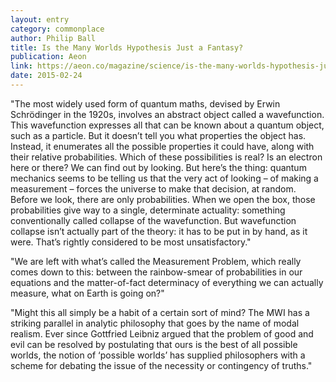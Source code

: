 ```yaml
---
layout: entry
category: commonplace
author: Philip Ball
title: Is the Many Worlds Hypothesis Just a Fantasy?
publication: Aeon
link: https://aeon.co/magazine/science/is-the-many-worlds-hypothesis-just-a-fantasy
date: 2015-02-24
---
```


"The most widely used form of quantum maths, devised by Erwin Schrödinger in the 1920s, involves an abstract object called a wavefunction. This wavefunction expresses all that can be known about a quantum object, such as a particle. But it doesn’t tell you what properties the object has. Instead, it enumerates all the possible properties it could have, along with their relative probabilities. Which of these possibilities is real? Is an electron here or there? We can find out by looking. But here’s the thing: quantum mechanics seems to be telling us that the very act of looking – of making a measurement – forces the universe to make that decision, at random. Before we look, there are only probabilities. When we open the box, those probabilities give way to a single, determinate actuality: something conventionally called collapse of the wavefunction. But wavefunction collapse isn’t actually part of the theory: it has to be put in by hand, as it were. That’s rightly considered to be most unsatisfactory."

"We are left with what’s called the Measurement Problem, which really comes down to this: between the rainbow-smear of probabilities in our equations and the matter-of-fact determinacy of everything we can actually measure, what on Earth is going on?"

"Might this all simply be a habit of a certain sort of mind? The MWI has a striking parallel in analytic philosophy that goes by the name of modal realism. Ever since Gottfried Leibniz argued that the problem of good and evil can be resolved by postulating that ours is the best of all possible worlds, the notion of ‘possible worlds’ has supplied philosophers with a scheme for debating the issue of the necessity or contingency of truths."

